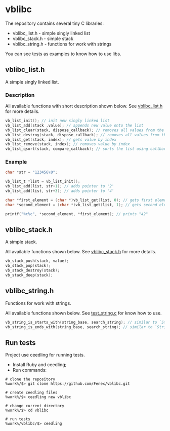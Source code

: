 # vblibc
The repository contains several tiny C libraries: 
* vblibc_list.h - simple singly linked list
* vblibc_stack.h - simple stack
* vblibc_string.h - functions for work with strings

You can see tests as examples to know how to use libs.

## vblibc_list.h
A simple singly linked list.

### Description
All available functions with short description shown below.
See [vblibc_list.h](/src/vblibc_list.h) for more details.
```C
vb_list_init(); // init new singly linked list
vb_list_add(stack ,value); // appends new value onto the list
vb_list_clear(stack, dispose_callback); // removes all values from the list
vb_list_destroy(stack, dispose_callback); // removes all values from the list and destroys the list
vb_list_get(stack, index); // gets value by index
vb_list_remove(stack, index); // removes value by index
vb_list_qsort(stack, compare_callback); // sorts the list using callback compare function
```

### Example

```c
char *str = "123456\0";

vb_list_t *list = vb_list_init();
vb_list_add(list, str+1); // adds pointer to '2'
vb_list_add(list, str+3); // adds pointer to '4'

char *first_element = (char *)vb_list_get(list, 0); // gets first element
char *second_element = (char *)vb_list_get(list, 1); // gets second element

printf("%c%c", *second_element, *first_element); // prints "42"
```

## vblibc_stack.h
A simple stack.

All available functions shown below.
See [vblibc_stack.h](/src/vblibc_stack.h) for more details.
```C
vb_stack_push(stack, value);
vb_stack_pop(stack);
vb_stack_destroy(stack);
vb_stack_deep(stack);
```

## vblibc_string.h
Functions for work with strings.

All available functions shown below.
See [test_string.c](/test/test_string.c) for know how to use.
```C
vb_string_is_starts_with(string_base, search_string); // similar to `String.prototype.startsWith` in JavaScript
vb_string_is_ends_with(string_base, search_string); // similar to `String.prototype.endsWith` in JavaScript
```

## Run tests
Project use ceedling for running tests.

* Install Ruby and ceedling;
* Run commands:
```
# clone the repository
%work%/$> git clone https://github.com/Fenex/vblibc.git 

# create ceedling files
%work%/$> ceedling new vblibc

# change current directory
%work%/$> cd vblibc

# run tests
%work%/vblibc/$> ceedling
```
